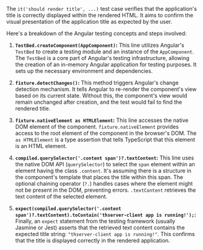 The `it('should render title', ...)` test case verifies that the application's title is correctly displayed within the rendered HTML. It aims to confirm the visual presentation of the application title as expected by the user.

Here's a breakdown of the Angular testing concepts and steps involved:

1. **`TestBed.createComponent(AppComponent)`:** This line utilizes Angular's `TestBed` to create a testing module and an instance of the `AppComponent`. The `TestBed` is a core part of Angular's testing infrastructure, allowing the creation of an in-memory Angular application for testing purposes. It sets up the necessary environment and dependencies.

2. **`fixture.detectChanges()`:** This method triggers Angular's change detection mechanism. It tells Angular to re-render the component's view based on its current state. Without this, the component's view would remain unchanged after creation, and the test would fail to find the rendered title.

3. **`fixture.nativeElement as HTMLElement`:** This line accesses the native DOM element of the component. `fixture.nativeElement` provides access to the root element of the component in the browser's DOM. The `as HTMLElement` is a type assertion that tells TypeScript that this element is an HTML element.

4. **`compiled.querySelector('.content span')?.textContent`:** This line uses the native DOM API (`querySelector`) to select the `span` element within an element having the class `.content`. It's assuming there is a structure in the component's template that places the title within this span. The optional chaining operator (`?.`) handles cases where the element might not be present in the DOM, preventing errors.  `.textContent` retrieves the text content of the selected element.

5. **`expect(compiled.querySelector('.content span')?.textContent).toContain('thserver-client app is running!');`:** Finally, an `expect` statement from the testing framework (usually Jasmine or Jest) asserts that the retrieved text content contains the expected title string: `"thserver-client app is running!"`. This confirms that the title is displayed correctly in the rendered application.